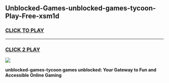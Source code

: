 
## Unblocked-Games-unblocked-games-tycoon-Play-Free-xsm1d
<h3>
<a href="https://premium76.site?title=unblocked-games-tycoon&ref=10A">CLICK TO PLAY</a></h3>
<hr>

<h3>
<a href="https://premium76.site?title=unblocked-games-tycoon&ref=10A">CLICK 2 PLAY</a>
  
</h3>

<a href="https://premium76.site?title=unblocked-games-tycoon&ref=10A"><img src="https://clearcache.store/games.png"></a>


**unblocked-games-tycoon games unblocked: Your Gateway to Fun and Accessible Online Gaming**
